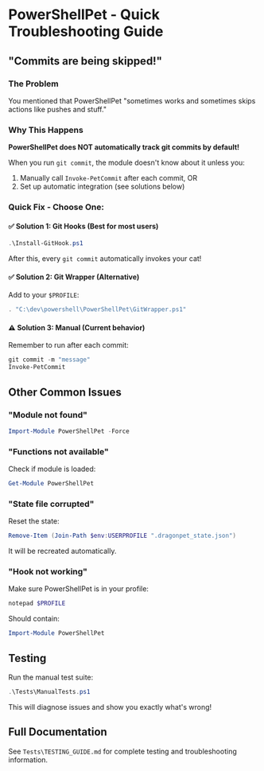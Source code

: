 # PowerShellPet - Quick Troubleshooting Guide

## "Commits are being skipped!" 

### The Problem
You mentioned that PowerShellPet "sometimes works and sometimes skips actions like pushes and stuff."

### Why This Happens
**PowerShellPet does NOT automatically track git commits by default!**

When you run `git commit`, the module doesn't know about it unless you:
1. Manually call `Invoke-PetCommit` after each commit, OR
2. Set up automatic integration (see solutions below)

### Quick Fix - Choose One:

#### ✅ Solution 1: Git Hooks (Best for most users)
```powershell
.\Install-GitHook.ps1
```
After this, every `git commit` automatically invokes your cat!

#### ✅ Solution 2: Git Wrapper (Alternative)
Add to your `$PROFILE`:
```powershell
. "C:\dev\powershell\PowerShellPet\GitWrapper.ps1"
```

#### ⚠️ Solution 3: Manual (Current behavior)
Remember to run after each commit:
```powershell
git commit -m "message"
Invoke-PetCommit
```

## Other Common Issues

### "Module not found"
```powershell
Import-Module PowerShellPet -Force
```

### "Functions not available"
Check if module is loaded:
```powershell
Get-Module PowerShellPet
```

### "State file corrupted"
Reset the state:
```powershell
Remove-Item (Join-Path $env:USERPROFILE ".dragonpet_state.json")
```
It will be recreated automatically.

### "Hook not working"
Make sure PowerShellPet is in your profile:
```powershell
notepad $PROFILE
```
Should contain:
```powershell
Import-Module PowerShellPet
```

## Testing

Run the manual test suite:
```powershell
.\Tests\ManualTests.ps1
```

This will diagnose issues and show you exactly what's wrong!

## Full Documentation

See `Tests\TESTING_GUIDE.md` for complete testing and troubleshooting information.
